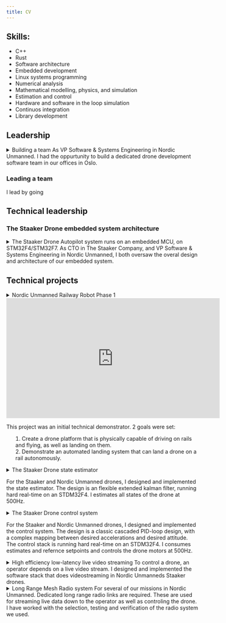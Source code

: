 ```yaml
---
title: CV
---
```


## Skills:
* C++
* Rust
* Software architecture
* Embedded development
* Linux systems programming
* Numerical analysis
* Mathematical modelling, physics, and simulation
* Estimation and control
* Hardware and software in the loop simulation
* Continuos integration
* Library development


## Leadership

<details>
<summary>
<span class="detail-header">Building a team</span>
As VP Software & Systems Engineering in Nordic Unmanned. I had the oppurtunity to build a dedicated drone development software team in our offices in Oslo.
</summary>

When moving over to Nordic Unmanned we had a single SW-developer, in addition to me. To the project deadlines in both internal and external projects, it was clear that we needed more software development manpower. I took the task of reqruiting 3 additional software developers.
The recruitment pipeline was designed as follows:

* The job ads had a clear technical focus, emphasising how much freedom, and responsebility the positions would give.
* The ads were marketed towards young talented developers with 2 years in the industry.
* A detailed questionaire was created required to fill out for all applicants, this worked as a natural filter, as well as giving lots of insights into the candidate very early in the process.
* This application process made it quite challenging to apply if you did not have the right skills, but if you had the right skills, it would be quite easy to show it.
* Based on the applications, the signal to noise ratio was very good. Around 10% of the applicants were spot on and had great applications.
* All of these were interviewed, and out of them 3 applicants clearly stood out.
* After follow up interviews, background checks etc. they were hired.
* The whole process took 4 months, and had very low costs, as there were no recruiters to pay.
* The quality of the hires was very high, both on a technical level, but also on the ability to work together as a team.
* The salary expectations of the hires were average. The process was focused hiring people with 2 years in industry, that had jobs were they did not get out their potential.

When you are starting up a new department, company, or team, the initial hires are very important. This process worked remarkably well for creating a founding team.
It does not scale to recruiting a 100 engineers, but usually, when you are making something cutting edge, it is better with a few very good engineers, than a lot of mediocre ones.
</details>


### Leading a team
I lead by going

## Technical leadership

### The Staaker Drone embedded system architecture
<details>
<summary>The Staaker Drone Autopilot system runs on an embedded MCU, on STM32F4/STM32F7. As CTO in The Staaker Company, and VP Software & Systems Engineering in Nordic Unmanned, I both oversaw the overal design and architecture of our embedded system.</summary>

#### Overall architecture
When starting The Staaker Company, we decided for using C++ as our main language.
</details>



## Technical projects
<details>
<summary><span class="detail-header">Nordic Unmanned Railway Robot Phase 1</span>
<iframe width="560" height="315" src="https://www.youtube-nocookie.com/embed/srBggRXdrAM" title="YouTube video player" frameborder="0" allow="accelerometer; autoplay; clipboard-write; encrypted-media; gyroscope; picture-in-picture" allowfullscreen></iframe>

This project was an initial technical demonstrator. 2 goals were set:

1. Create a drone platform that is physically capable of driving on rails and flying, as well as landing on them.
2. Demonstrate an automated landing system that can land a drone on a rail autonomously.
</summary>

<h4>Drone platform</h4>
For the drone platform, our BG200 platform was adapted.
Here my responsebility was an ensuring the following properties of the platform

* Flight characteristics able to land.
* Flight endurance to be be able to jump between tracks many times.
* Rail driving endurance of >100km.
* Feasible placement for all avionics, computer vision and onboard computing systems
* Compromize between fligth and rail running performance

As the project had constraints, we could not change the BG200 frame design, only add to it.
The end result is a carefull compromize between all the performance factors, complexity and cost.

<h4>Rail landing demonstrator</h4>
The goal of this subproject was to demonstrate that a drone can:

* Autonomously navigate to a rail.
* Localize the rail using local vision sensors.
* Plan and execute a smooth track-landing using local vision sensors.

To ease the development, a 500mm size drone was used as a research vehicle.
The tech stack was the following:

* 500mm size drone
* Staaker Autopilot
* Custom integration of UBlox F9P RTK GNSS into the Staaker Autopilot EKF
* Small onboard ARM64 Linux computer
* Intel RealSense stere depth camera for visual input data

The vision stack was fully implemented by me, and consisted of the following C++ pipeline.
The RealSense camera would be configured for minimal latency and filtering.
A custom C++ RANSAC library was developed, and hand tuned for 20Hz performance on a very weak ARM64 linux single board computer.
Using the RANSAC library, I designed a chain of RANSAC filters to isolate the rails from all the other points in the pointcloud with very high robustness, and 20Hz troughput.
Because the method was purely based on the geometry of the rails, it was extremely robust to common issues with vision systems. It would easily handle any visual changes like lighting conditions, varying degrees of rust etc. Since it was based on RANSAC filtering, the algorithm was also very robust agains noise in the point cloud data, things like shrubs, leaves, straws, signpoles etc. would not confuse the filter.

Using 3D transofrmations the Linux computer would continously produce a stream of 3D-point-pairs, which represented the current position of the rail in the drones body frame.
This stream would then be feed into a custom rail-landing control system. This system would home the drone on the rail, and a control law would lower the drone carefully, while maintaining contol of x,y-position and yaw. The control law was designed to be robust in such a way that if the drone was divering from its planned path, it would ascend untill it's margin for error was large enough to retry.

The control signal from the rail-landing controller would be feed as low level NED-velocity commands to the Staaker Autopilot system.
And the Staaker Autopilot system would execute these using its control system to safely land.
</details>

<details>
<summary><span class="detail-header">The Staaker Drone state estimator</span>

For the Staaker and Nordic Unmanned drones, I designed and implemented the state estimator. The design is an flexible extended kalman filter, running hard real-time on an STDM32F4. I estimates all states of the drone at 500Hz.</summary>

<h4>General design</h4>
The Staaker Drone uses an extended kalman filter as its state estimator.
The state contains position, velocity, acceleration, attitude modelled as a quaternion and 3-axis gyro-bias.
The control input tho the filter is the gyroscope and body frame accelerometer measurements.
The kalman filter supports several different types of measurements (kalman updates):

1. World-frame-yaw heading
2. Body acceleration
3. Combinated body acceleration north-east heading
4. Altitude measurement (barometer or GPS-height)
5. Combined GPS-north-east-position, altitude, NorthEastDown-velocity, body-acceleration and word-frame-yaw heading

The reason for this many types of measurements is that data arrives at different rates.
The sensors are ordered from slowes to fastes:

* GPS: 5-10Hz, not hard-real-time timing
* Barometer/compass: ~20Hz sampling
* Accelerometer/gyroscope: 500Hz sampling

At each update of the kalman filter, the readyness of new sensor data is checked for each sensor.

* If GPS data is available, the most expensive and full update step is run, 5.
* Else if magnetometer data is available, update 3. is run
* If barometer data is available, update 4.
* Last, if accelerometer data is available, and it has not yet been "consumed" by any of the other update steps, update 2. is run.

With this design, the kalman filter can estimate and integrate data from all the different sensors, in a consistent manner, at the highest possible rate, 500Hz, without
having to to hacks like having an integrating observer running ahead in time of the kalman filter.

A critical point in the design of any kalmin filter that contains attitude is how to parametrize it.
In my work I have choosen that the kalman filter estimates a linearized 3-axis error angle, of the current non-linear quaternion state. This is different from linearizing the quaternion equations and directly estimating the next 4 quaternion coordinates. 
The reason for this is that attitude-quaternions require that $|q|=1$, which is
a constraint the kalman filter is not able to take into account.
This means that any extended kalman filter which is estimating directly an quaternions, DCM-matrices or similar will end up estimating poorly, especially for very dynamic systems, as the extended kalman filter ends up with an estimate where $|q|\ne1$.

<h4>Software implementation</h4>
The kalman filter is required to run at 500Hz on a tiny STM32F4 chip.
A normal naive implementation in C++ would have a hard time getting close to just 50Hz update rate on such a processor.
To enable this fast enough numerics on such a small computing budget, I developed
an optimizing symbolic math based numerical compiler in Python using SymPy.
The compiler takes as input the symbolic equations for the movement of a drone, and outputs a C-file, containing no dynamic memory, no loops, no unbounded control logic.
One of the key innovations for this was to find a general closed form solution for the covariance update step in the kalman equations and compressing this expression down to a code size that quickly will execute on a microcontroller.

The compiler is fully integrated into the drone build system, so chaning any of the declarative model-input files triggers a full rebuild of the whole kalman filter stack.
</details>

<details>
<summary><span class="detail-header">The Staaker Drone control system</span>

For the Staaker and Nordic Unmanned drones, I designed and implemented the control system. The design is a classic cascaded PID-loop design, with a complex mapping between desired accelerations and desired attitude. The control stack is running hard real-time on an STDM32F4. I consumes estimates and refernce setpoints and controls the drone motors at 500Hz.</summary>

<h4>General design</h4>
The Staaker drone control system is a classic cascaded PID design.
For position, the implementation is straight forward.
For velocity, if saturation is reached, a heuristic prioritizing altitude is used. This saves the drone from crashing into the ground if it is given velocity setpoints it can not reach.
Acceleration is mapped to orientation and thrust, by solving the physical model of the forces on the craft for orientation.
Orientation uses a a nonlinear control law. It takes into account that roll and pitch moments are much easier to generate than yaw.
It also takes into account the existing momentum of the craft.
The generated rate setpoint from the orientation control law is used by the rate PID controller.

<h4>Motor saturation handling</h4>
Quadcopter controller design would be easy, if it wasn't for saturation. The reason is that in the control system, information flows from the slow dynamics, to the fast dynamics. Position -> velocity -> attitude -> rates -> motor setpoints.
First when some motor setpoints have been computed, you will know if any of the motors will saturate.
If none of the motors saturate, you now have the problem of propagating backwards trough the control laws the saturation, trying to change the setpoints so that the saturation disappears.

In the Staaker drone, yaw-rate is always sacrificed first, if saturation is detected. This is because a quadrotor can fly safely as long as it is able to measure its yaw, while it does not need to control it. A fascinating example of this is in this video:

<iframe width="560" height="315" src="https://www.youtube-nocookie.com/embed/t369aSInq-E?start=14" title="YouTube video player" frameborder="0" allow="accelerometer; autoplay; clipboard-write; encrypted-media; gyroscope; picture-in-picture" allowfullscreen></iframe>

</details>

<details>
<summary><span class="detail-header">High efficiency low-latency live video streaming</span>
To control a drone, an operator depends on a live video stream. I designed and implemented the software stack that does videostreaming in Nordic Unmanneds Staaker drones.</summary>

<h4>General design goals</h4>
Key design goal for the video streaming stack was the following:

* Low end-to-end latency. From the camera grabs a frame untill it is visible on the screen on the ground, there should be no more than 60-70ms for the operator to feel he still has control of the craft.
* Low bandwith. Long range together with maximum power requirements on radio equipment means that the received signal from the drone is weak. This leads to a low maximum bandwidth. We optimized or systems to carry 2 video streams within 1.5megabit of bandwith.
* High tolerance to network packet loss
* High tolerance to network packet jitter
* High energy/compute efficiency

<h4>Implementation</h4>
To get low end-to-end latency, there can be very few buffers in the pipeline.
The only places where data is buffered in the solution is inside the video encoder, which requires at least 1 single frame delay to be able to do delta encoding, and withing the reciving jitterbufer, that handles network packet reordering. Another critical part of the latency was to use hardware accelerated encoding and tune the encoder for minimal latency.

To get the required energy/compute efficiency using VA-API was choosen. This offloads the hard work of H264 video encoding to the underlying graphics hardware.

To handle network packet jitter, a jitterbuffer was used on the receiver side. To handle packet loss, additional forward error correction coding is used on the sender side, and the accompanying FEC-decoding on the reciving side. This lets the link handle X% packet loss, at the cost of X% extra bandwidth, without any loss of information on the receiving side.

The system was implemented in the Rust programming language, using the gstreamer library.
</details>

<details>
<summary><span class="detail-header">Long Range Mesh Radio system</span>
For several of our missions in Nordic Unmanned. Dedicated long range radio links are required. These are used for streaming live data down to the operator as well as controling the drone. I have worked with the selection, testing and verification of the radio system we used.</summary>

<h4>Specification</h4>

<h4>Testing and verification</h4>
</details>

<!--details>
<summary><span class="detail-header">Nordic Unmanned RailRover</span>
todo
</details-->